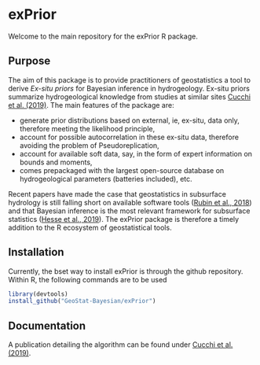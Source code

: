 # exPrior

Welcome to the main repository for the exPrior R package.

## Purpose

The aim of this package is to provide practitioners of geostatistics a tool to derive _Ex-situ priors_ for Bayesian inference in hydrogeology. Ex-situ priors summarize hydrogeological knowledge from studies at similar sites  [Cucchi et al. (2019)](https://www.sciencedirect.com/science/article/abs/pii/S0309170818309059). The main features of the package are:

- generate prior distributions based on external, ie, ex-situ, data only, therefore meeting the likelihood principle,
- account for possible autocorrelation in these ex-situ data, therefore avoiding the problem of Pseudoreplication,
- account for available soft data, say, in the form of expert information on bounds and moments,
- comes prepackaged with the largest open-source database on hydrogeological parameters (batteries included), etc.

Recent papers have made the case that geostatistics in subsurface hydrology is still falling short on available software tools ([Rubin et al., 2018](https://www.hydrol-earth-syst-sci.net/22/5675/2018/)) and that Bayesian inference is the most relevant framework for subsurface statistics ([Hesse et al., 2019](https://www.frontiersin.org/articles/10.3389/feart.2019.00118/full)). The exPrior package is therefore a timely addition to the R ecosystem of geostatistical tools.

## Installation

Currently, the bset way to install exPrior is through the github repository. Within R, the following commands are to be used

```R
library(devtools)
install_github("GeoStat-Bayesian/exPrior")
```

## Documentation

A publication detailing the algorithm can be found under [Cucchi et al. (2019)](https://www.sciencedirect.com/science/article/abs/pii/S0309170818309059).
